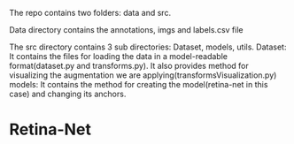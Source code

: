 The repo contains two folders: data and src. 

Data directory contains the annotations, imgs and labels.csv file

The src directory contains 3 sub directories: Dataset, models, utils. 
Dataset: It contains the files for loading the data in a model-readable format(dataset.py and transforms.py). It also provides method for visualizing the augmentation we are applying(transformsVisualization.py)
models: It contains the method for creating the model(retina-net in this case) and changing its anchors.
# Retina-Net
